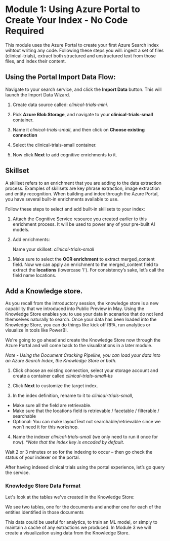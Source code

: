 
# Module 1: Using Azure Portal to Create Your Index - No Code Required

This module uses the Azure Portal to create your first Azure Search index wihtout writing any code.  Following these steps you will: ingest a set of files (clinical-trials), extract both structured and unstructured text from those files, and index their content.

## Using the Portal Import Data Flow:

Navigate to your search service, and click the **Import Data** button. This will launch the Import Data Wizard.

 
1.	Create data source called: *clinical-trials-mini*.
 
2. Pick **Azure Blob Storage**, and navigate to your **clinical-trials-small** container.
3. Name it *clinical-trials-small*, and then click on **Choose existing connection**
4. Select the clinical-trials-small container.
5. Now click **Next** to add cognitive enrichments to it.

## Skillset
A skillset refers to an enrichment that you are adding to the data extraction process.  Examples of skillsets are key phrase extraction, image extraction and entity recognition.  When building and index through the Azure Portal, you have several built-in enrichments available to use.  

Follow these steps to select and add built-in skillsets to your index:

1. Attach the Cognitive Service resource you created earlier to this enrichment process. It will be used to power any of your pre-built AI models.
2. Add enrichments:

    Name your skillset: *clinical-trials-small*

3. Make sure to select the **OCR enrichment** to extract merged_content field.  Now we can apply an enrichment to the merged_content field to extract the **locations** (lowercase 'l').  For consistency’s sake, let’s call the field name locations. 

## Add a Knowledge store. 
As you recall from the introductory session, the knowledge store is a new capability that we introduced into Public Preview in May.  Using the Knowledge Store enables you to use your data in scenarios that do not lend themselves naturally to search.  Once your data has been loaded into the Knowledge Store, you can do things like kick off RPA, run analytics or visualize in tools like PowerBI.

We're going to go ahead and create the Knowledge Store now through the Azure Portal and will come back to the visualizations in a later module.

*Note - Using the Document Cracking Pipeline, you can load your data into an Azure Search Index, the Knowledge Store or both.*
1. Click choose an existing connection, select your storage account and create a container called *clinical-trials-small-ks*
2. Click **Next** to customize the target index.

3.	In the index definition, rename to it to *clinical-trials-small*,
- Make sure all the field are retrievable. 
- Make sure that the locations field is retrievable / facetable / filterable / searchable
- Optional: You can make layoutText not searchable/retrievable since we won’t need it for this workshop.

 
4.	Name the indexer *clinical-trials-small* (we only need to run it once for now). **Note that the index key is encoded by default*.
 

Wait 2 or 3 minutes or so for the indexing to occur – then go check the status of your indexer on the portal.  
 
 
After having indexed clinical trials using the portal experience, let’s go query the service.
 
### Knowledge Store Data Format
Let's look at the tables we've created in the Knowledge Store:

We see two tables, one for the documents and another one for each of the entities identified in those documents 
 
This data could be useful for analytics, to train an ML model, or simply to maintain a cache of any extractions we produced. In Module 3 we will create a visualization using data from the Knowledge Store.
